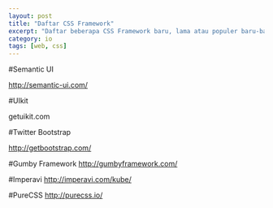 ```yaml
---
layout: post
title: "Daftar CSS Framework"
excerpt: "Daftar beberapa CSS Framework baru, lama atau populer baru-baru ini."
category: io
tags: [web, css]
---
```


#Semantic UI

http://semantic-ui.com/

#UIkit

getuikit.com

#Twitter Bootstrap

http://getbootstrap.com/

#Gumby Framework
http://gumbyframework.com/

#Imperavi
http://imperavi.com/kube/

#PureCSS
http://purecss.io/